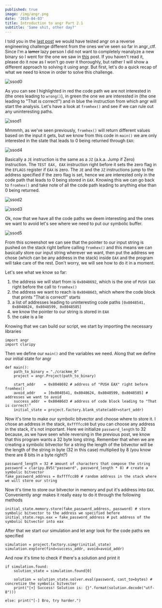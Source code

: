 ```yaml
---
published: true
image: /img/angr.png
date: '2019-04-03'
title: Introduction to angr Part 2.1
subtitle: 'Same shit, other day?'
---
```

I told you in the [last post](https://blog.notso.pro/2019-03-26-angr-introduction-part2/) we would have tested angr on a reverse engineering challenge different from the ones we've seen so far in angr_ctf. Since I'm a ~~lamer~~ lazy person I did not want to completely reanalyze a new binary so I went for the one we saw in [this](https://blog.notso.pro/2019-03-13-Enigma2017-Crackme0-writeup/) post. If you haven't read it, please do it now as I won't go over it thoroughly, but rather I will show a different approach to solving it using angr. But first, let's do a quick recap of what we need to know in order to solve this challenge.

![ssod0]({{site.baseurl}}/img/ssod0.png)

As you can see I highlighted in red the code path we are not interested in (the ones leading to `wrong()`), in green the one we are interested in (the one leading to "That is correct!") and in blue the instruction from which angr will start the analysis. Let's have a look at `fromhex()` and see if we can rule out any uninteresting paths.

![ssod1]({{site.baseurl}}/img/ssod1.png)

Mmmmh, as we've seen previously, `fromhex()` will return different values based on the input it gets, but we know from this code in `main()` we are only interested in the state that leads to 0 being returned through `EAX`:

![ssod4]({{site.baseurl}}/img/ssod4.png)

Basically a `JE` instruction is the same as a `JZ` (a.k.a. Jump if Zero) instruction. The `TEST EAX, EAX` instruction right before it sets the zero flag in the `EFLAGS` register if `EAX` is zero. The `JE` and the `JZ` instructions jump to the address specified if the zero flag is set, hence we are interested only in the code path that leads to 0 being stored in `EAX`. Knowing this we can go back to `fromhex()` and take note of all the code path leading to anything else than 0 being returned.

![ssod2]({{site.baseurl}}/img/ssod2.png)

![ssod3]({{site.baseurl}}/img/ssod3.png)

Ok, now that we have all the code paths we deem interesting and the ones we want to avoid let's see where we need to put our symbolic buffer.

![ssod5]({{site.baseurl}}/img/ssod5.png)

From this screenshot we can see that the pointer to our input string is pushed on the stack right before calling `fromhex()` and this means we can basically store our input string wherever we want, then put the address we chose (which can be any address in the stack) inside `EAX` and the program will take care of the rest. Don't worry, we will see how to do it in a moment.

Let's see what we know so far:
1. the address we will start from is `0x8048692`, which is the one of `PUSH EAX` right before the call to `fromhex()`
2. the address we want to reach is `0x80486d3`, which where the code block that prints "That is correct!" starts
3. a list of addresses leading to uninteresting code paths `[0x8048541, 0x8048624, 0x8048599, 0x8048585]`
4. we know the pointer to our string is stored in `EAX`
5. the cake is a lie

Knowing that we can build our script, we start by importing the necessary libraries

```
import angr
import claripy
```

Then we define our `main()` and the variables we need. Along that we define our initial state for angr

```
def main():
    path_to_binary = "./crackme_0"
    project = angr.Project(path_to_binary)

    start_addr    = 0x8048692 # address of "PUSH EAX" right before fromhex()
    avoid_addr    = [0x8048541, 0x8048624, 0x8048599, 0x8048585] # addresses we want to avoid
    success_addr  = 0x80486d3 # address of code block leading to "That is correct!"
    initial_state = project.factory.blank_state(addr=start_addr)
```

Now it's time to make our symbolic bitvector and choose where to store it. I chose an address in the stack, `0xffffcc80` but you can choose any address in the stack, it's not important. Here we initialize `password_length` to 32 because, as we have seen while reversing in the previous post, we know that this program wants a 32 byte long string. Remember that when we are creating a symbolic bitvector for a string the length of the bitvector will be the length of the string in byte (32 in this case) multiplied by 8 (you know there are 8 bits in a byte right?)

```
password_length = 32 # amount of characters that compose the string
password = claripy.BVS("password", password_length * 8) # create a symbolic bitvector
fake_password_address = 0xffffcc80 # random address in the stack where we will store our string
```

Now it's time to store our bitvector in memory and put it's address into `EAX`. Conveniently angr makes it really easy to do it through the following methods

```
initial_state.memory.store(fake_password_address, password) # store symbolic bitvector to the address we specified before
initial_state.regs.eax = fake_password_address # put address of the symbolic bitvector into eax
```

After that we start our simulation and let angr look for the code paths we specified

```
simulation = project.factory.simgr(initial_state)
simulation.explore(find=success_addr, avoid=avoid_addr)
```

And now it's time to check if there's a solution and print it

```
if simulation.found:
    solution_state = simulation.found[0]

    solution = solution_state.solver.eval(password, cast_to=bytes) # concretize the symbolic bitvector
    print("[+] Success! Solution is: {}".format(solution.decode("utf-8")))
    
else: print("[-] Bro, try harder.")
```
